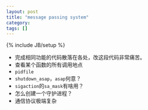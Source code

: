 ```yaml
---
layout: post
title: "message passing system"
category:
tags: []
---
```

{% include JB/setup %}

-  完成相同功能的代码散落在各处，改这段代码非常痛苦。
-  查看某个函数的所有调用地点
-  `pidfile`
-  `shutdown_asap`，`asap`何意？
-  `sigaction`的`sa_mask`有啥用？
-  怎么创建一个守护进程？
-  通信协议极端复杂
